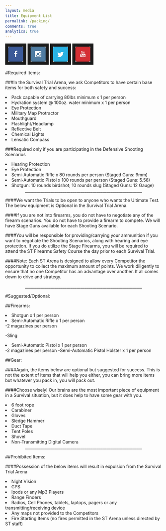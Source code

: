 ```yaml
---
layout: media
title: Equipment List
permalink: /packing/
comments: true
analytics: true
---
```

<a href="https://www.facebook.com/survivaltrial?ref_type=bookmark" target="_blank"><img src="/images/Icons/Facebook.png" alt="facebook" width="48" height="48" border="10"/></a>  <a href="https://instagram.com/survivaltrial/" target="_blank"><img src="/images/Icons/Instagram.png" alt="Instagram" width="48" height="48" border="10" /></a>  <a href="https://twitter.com/SurvivalTrial/" target="_blank"><img src="/images/Icons/Twitter.png" alt="twitter" width="48" height="48" border="10" /></a>  <a href="https://www.youtube.com/channel/UCNtr8PNyEd3YDhOyrpVUBRg" target="_blank"><img src="/images/Icons/Youtube.png" alt="youtube" width="48" height="48" border="10" /></a>


#Required Items:

###In the Survival Trial Arena, we ask Competitors to have certain base items for both safety and success:

<li>Pack capable of carrying 80lbs minimum x 1 per person</li>
<li>Hydration system @ 100oz. water minimum x 1 per person</li>
<li>Eye Protection </li>
<li>Military Map Protractor  </li>
<li>Mouthguard </li>
<li>Flashlight/Headlamp  </li>
<li>Reflective Belt  </li>
<li>Chemical Lights  </li>
<li>Lensatic Compass </li>

###Required only if you are participating in the Defensive Shooting Scenarios

<li>Hearing Protection</li>
<li>Eye Protection</li>
<li>Semi-Automatic Rifle x 80 rounds per person
		(Staged Guns: 9mm)</li>
<li>Semi-Automatic Pistol x 100 rounds per person
		(Staged Guns:  5.56)</li>
<li>Shotgun:  10 rounds birdshot; 10 rounds slug
		(Staged Guns:  12 Gauge)</li>
	

<center>___________________________________________________________</center>

####We want the Trials to be open to anyone who wants the Ultimate Test.  The below equipment is Optional in the Survival Trial Arena.  

####If you are not into firearms, you do not have to negotiate any of the firearm scenarios.  You do not have to provide a firearm to compete.  We will have Stage Guns available for each Shooting Scenario.  

####You will be responsible for providing/carrying your ammunition if you want to negotiate the Shooting Scenarios, along with hearing and eye protection.  If you do utilize the Stage Firearms, you will be required to attend the ST Firearms Safety Course the day prior to each Survival Trial.

####Note: Each ST Arena is designed to allow every Competitor the opportunity to collect the maximum amount of points.  We work diligently to ensure that no one Competitor has an advantage over another.  It all comes down to drive and strategy. 

<center>___________________________________________________________</center>

#Suggested/Optional:

##Firearms:

<li>Shotgun x 1 per person</li>
<li>Semi-Automatic Rifle x 1 per person</li>
 -2 magazines per person
 <p>-Sling</p>
<li>Semi-Automatic Pistol x 1 per person</li>
 -2 magazines per person
 -Semi-Automatic Pistol Holster x 1 per person


##Gear:

####Again, the items below are optional but suggested for success.  This is not the extent of items that will help you either, you can bring more items but whatever you pack in, you will pack out.  

####Choose wisely!  Our brains are the most important piece of equipment in a Survival situation, but it does help to have some gear with you.

<li>6 foot rope</li>  
<li>Carabiner</li>  
<li>Gloves </li>
<li>Sledge Hammer </li>
<li>Duct Tape  </li>
<li>Tent Poles  </li>
<li>Shovel  </li>
<li>Non-Transmitting Digital Camera </li> 

<center>___________________________________________________________</center>

##Prohibited Items:

####Possession of the below items will result in expulsion from the Survival Trial Arena


<li>Night Vision</li>
<li>GPS</li>
<li>Ipods or any Mp3 Players</li>
<li>Range Finders</li>
<li>Radios, Cell Phones, tablets, laptops, pagers or any transmitting/receiving device</li>
<li>Any maps not provided to the Competitors</li>
<li>Fire Starting Items (no fires permitted in the ST Arena unless directed by ST staff)</li>
